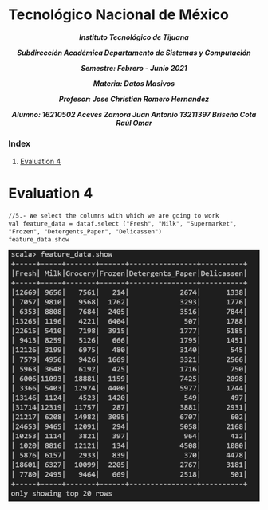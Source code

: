 <h1>Tecnológico Nacional de México</h1>
<h5 style="text-align: center;"> Instituto Tecnológico de Tijuana 

Subdirección Académica 
Departamento de Sistemas y Computación 

Semestre: Febrero - Junio 2021

Materia:
Datos Masivos

Profesor: 
Jose Christian Romero Hernandez

Alumno: 
16210502 Aceves Zamora Juan Antonio
13211397 Briseño Cota Raúl Omar


 </h5>


### Index

1. [Evaluation 4](#id1)


# Evaluation 4<a name="id1"></a>


#### 
```{r}
//5.- We select the columns with which we are going to work
val feature_data = dataf.select ("Fresh", "Milk", "Supermarket", "Frozen", "Detergents_Paper", "Delicassen")
feature_data.show
```

![one image](https://github.com/rulom24/DatosMasivos/blob/Unit-3/Evaluation/Captura1.png)
